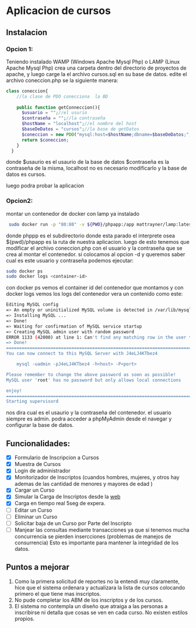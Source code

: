 # Aplicacion de cursos

## Instalacion
### Opcion 1:
Teniendo instalado WAMP (Windows Apache Mysql Php) o LAMP (Linux Apache Mysql Php) crea una carpeta dentro del directorio de proyectos de apache, y luego carge la el archivo cursos.sql en su base de datos. edite el archivo coneccion.php se la siguiente manera:
```php
class coneccion{
    //la clase de PDO conecciona  la BD
    
    public function getConneccion(){
      $usuario = "";//el usurio
      $contraseña = "";//la contraseña
      $hostName = "localhost";//el nombre del host
      $baseDeDatos = "cursos";//la base de getDatos
      $coneccion = new PDO("mysql:host=$hostName;dbname=$baseDeDatos;", $usuario, $contraseña);
      return $coneccion;
    }
  }
```

donde $usaurio es el usaurio de la base de datos $contraseña es la contraseña de la misma, localhost no es necesario modificarlo y la base de datos es cursos.

luego podra probar la aplicacion

### Opcion2:
montar un contenedor de docker con lamp ya instalado
```bash
 sudo docker run -p "80:80" -v ${PWD}/phpapp:/app mattrayner/lamp:latest-1804
```
donde phppp es el subdirectorio donde esta parado el interprete osea ${pwd}/phpapp es la ruta de nuestra aplicacion. luego de esto tenemos que modificar el archivo coneccion.php con el usuario y la contraseña que se crea al montar el contenedor.
si colocamos al opcion -d y queremos saber cual es este usuario y contraseña podemos ejecutar:
```bash
sudo docker ps 
sudo docker logs <container-id>
```

con docker ps vemos el container id del contenedor que montamos y con docker logs <container-id> vemos los logs del contenedor
vera un contenido como este:
```bash
Editing MySQL config
=> An empty or uninitialized MySQL volume is detected in /var/lib/mysql
=> Installing MySQL ...
=> Done!
=> Waiting for confirmation of MySQL service startup
=> Creating MySQL admin user with random password
ERROR 1133 (42000) at line 1: Can't find any matching row in the user table
=> Done!
========================================================================
You can now connect to this MySQL Server with J4eLJ4KTbez4

    mysql -uadmin -pJ4eLJ4KTbez4 -h<host> -P<port>

Please remember to change the above password as soon as possible!
MySQL user 'root' has no password but only allows local connections

enjoy!
========================================================================
Starting supervisord
```

nos dira cual es el usaurio y la contraseña del contenedor. el usuario siempre es admin.
podra acceder a phpMyAdmin desde el navegar y configurar la base de datos.

## Funcionalidades:
- [x] Formulario de Inscripcion a Cursos
- [x] Muestra de Cursos
- [x] Login de administrador
- [x] Monitorizador de Inscriptos (cuandos hombres, mujeres, y otros hay ademas de las cantidad de menores y mayores de edad )
- [x] Cargar un Curso
- [x] Simular la Carga de Inscriptos desde la [web](http://weblogin.muninqn.gov.ar/api/examen)
- [x] Carga en tiempo real 5seg de expera.
- [ ] Editar un Curso
- [ ] Eliminar un Curso
- [ ] Solicitar baja de un Curso por Parte del Inscripto
- [ ] Manjear las consultas mediante transacciones ya que si tenemos mucha concurrencia se pierden insercciones (problemas de manejos de consurrencia) Esto es importante para mantener la integridad de los datos.

## Puntos a mejorar
1. Como la primera solicitud de reportes no la entendi muy claramente, hice que el sistema ordenara y actualizara la lista de cursos colocando primero el que tiene mas inscriptos.
2. No pude completar los ABM de los inscriptos y de los cursos.
3. El sistema no contempla un diseño que atraiga a las personas a inscribirse ni detalla que cosas se ven en cada curso. No existen estilos propios.

